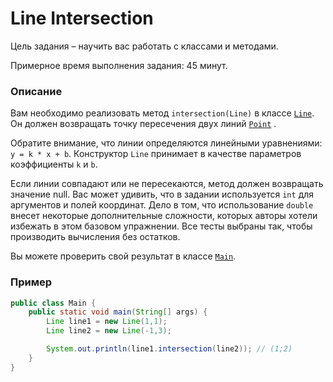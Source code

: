 # Line Intersection

Цель задания – научить вас работать с классами и методами.

Примерное время выполнения задания: 45 минут.

### Описание

Вам необходимо реализовать метод `intersection(Line)` в
классе [`Line`](src/main/java/com/epam/rd/autotasks/intersection/Line.java).
Он должен возвращать точку пересечения двух линий [`Point`](src/main/java/com/epam/rd/autotasks/intersection/Point.java)
.

Обратите внимание, что линии определяются линейными уравнениями: `y = k * x + b`.
Конструктор `Line` принимает в качестве параметров коэффициенты `k` и `b`.

Если линии совпадают или не пересекаются, метод должен возвращать значение null.
Вас может удивить, что в задании используется `int` для аргументов и полей координат.
Дело в том, что использование `double` внесет некоторые дополнительные сложности, которых авторы хотели избежать в этом
базовом упражнении. Все тесты выбраны так, чтобы производить вычисления без остатков.

Вы можете проверить свой результат в классе [`Main`](src/main/java/com/epam/rd/autotasks/intersection/Main.java).

### Пример

```java
public class Main {
    public static void main(String[] args) {
        Line line1 = new Line(1,1);
        Line line2 = new Line(-1,3);

        System.out.println(line1.intersection(line2)); // (1;2)
    }
}
```


